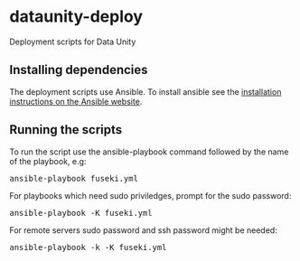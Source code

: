 dataunity-deploy
================

Deployment scripts for Data Unity

Installing dependencies
-----------------------

The deployment scripts use Ansible. To install ansible see the <a href="http://docs.ansible.com/intro_installation.html#latest-releases-via-apt-ubuntu" target="_blank">installation instructions on the Ansible website</a>.

Running the scripts
-------------------

To run the script use the ansible-playbook command followed by the name of the playbook, e.g:

<pre>
ansible-playbook fuseki.yml
</pre>

For playbooks which need sudo priviledges, prompt for the sudo password:

<pre>
ansible-playbook -K fuseki.yml
</pre>

For remote servers sudo password and ssh password might be needed:

<pre>
ansible-playbook -k -K fuseki.yml
</pre>